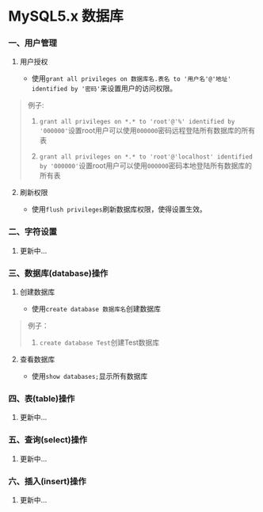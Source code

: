 # MySQL5.x 数据库

### 一、用户管理

1. 用户授权

	* 使用`grant all privileges on 数据库名.表名 to '用户名'@'地址' identified by '密码'`来设置用户的访问权限。

>例子:
>1. `grant all privileges on *.* to 'root'@'%' identified by '000000'`设置root用户可以使用`000000`密码远程登陆所有数据库的所有表
>
>2. `grant all privileges on *.* to 'root'@'localhost' identified by '000000'`设置root用户可以使用`000000`密码本地登陆所有数据库的所有表

2. 刷新权限

	* 使用`flush privileges`刷新数据库权限，使得设置生效。

### 二、字符设置

1. 更新中...

### 三、数据库(database)操作

1. 创建数据库

	* 使用`create database 数据库名`创建数据库

>例子：
>1. `create database Test`创建Test数据库

2. 查看数据库

	* 使用`show databases;`显示所有数据库

### 四、表(table)操作

1. 更新中...

### 五、查询(select)操作

1. 更新中...

### 六、插入(insert)操作

1. 更新中...
